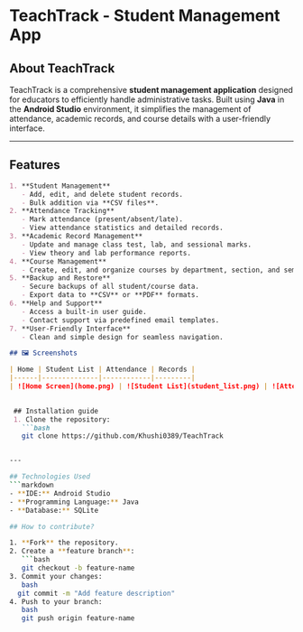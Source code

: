 # TeachTrack - Student Management App

## About TeachTrack
TeachTrack is a comprehensive **student management application** designed for educators to efficiently handle administrative tasks. Built using **Java** in the **Android Studio** environment, it simplifies the management of attendance, academic records, and course details with a user-friendly interface.

---

## Features
```markdown
1. **Student Management**
   - Add, edit, and delete student records.
   - Bulk addition via **CSV files**.
2. **Attendance Tracking**
   - Mark attendance (present/absent/late).
   - View attendance statistics and detailed records.
3. **Academic Record Management**
   - Update and manage class test, lab, and sessional marks.
   - View theory and lab performance reports.
4. **Course Management**
   - Create, edit, and organize courses by department, section, and semester.
5. **Backup and Restore**
   - Secure backups of all student/course data.
   - Export data to **CSV** or **PDF** formats.
6. **Help and Support**
   - Access a built-in user guide.
   - Contact support via predefined email templates.
7. **User-Friendly Interface**
   - Clean and simple design for seamless navigation.

## 🖼️ Screenshots

| Home | Student List | Attendance | Records |
|------|--------------|------------|---------|
| ![Home Screen](home.png) | ![Student List](student_list.png) | ![Attendance](attendance.png) | ![Records](records.png) |
 

 ## Installation guide
 1. Clone the repository:
   ```bash
   git clone https://github.com/Khushi0389/TeachTrack


---

## Technologies Used
```markdown
- **IDE:** Android Studio  
- **Programming Language:** Java  
- **Database:** SQLite  

## How to contribute?

1. **Fork** the repository.  
2. Create a **feature branch**:
   ```bash
   git checkout -b feature-name
3. Commit your changes:
   bash
  git commit -m "Add feature description"
4. Push to your branch:
   bash
   git push origin feature-name

